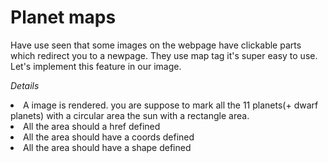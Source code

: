 # Planet maps

 Have use seen that some images on the webpage have clickable parts which redirect you to a newpage. They use map tag it's super easy to use. Let's implement this feature in our image.
 
 <i>Details</i>
 <li>A image is rendered. you are suppose to mark all the 11 planets(+ dwarf planets) with a circular area the sun with a rectangle area.</li>
 <li>All the area should a href defined</li>
 <li>All the area should have a coords defined</li>
 <li> All the area should have a shape defined</li>
